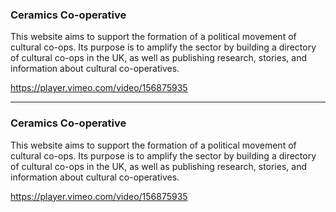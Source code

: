 <!-- 
To add a new story, write:

### Cooperative Name

Description of of cooperative

link to vime
-->

### Ceramics Co-operative

This website aims to support the formation of a political movement of cultural co-ops. Its purpose is to amplify the sector by building a directory of cultural co-ops in the UK, as well as publishing research, stories, and information about cultural co-operatives.

https://player.vimeo.com/video/156875935

---

### Ceramics Co-operative

This website aims to support the formation of a political movement of cultural co-ops. Its purpose is to amplify the sector by building a directory of cultural co-ops in the UK, as well as publishing research, stories, and information about cultural co-operatives.

https://player.vimeo.com/video/156875935
